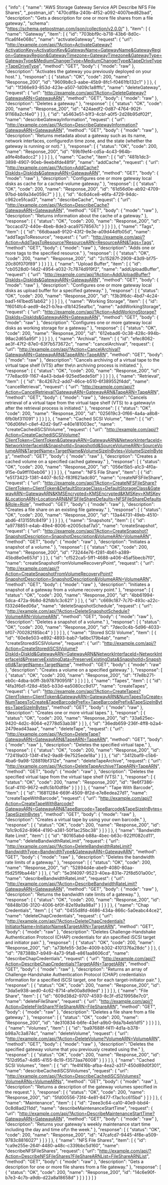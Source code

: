{
  "info": {
    "name": "AWS Storage Gateway Service API Describe NFS File Shares",
    "_postman_id": "470cdf8a-240b-4f52-a092-4007bed82bad",
    "description": "Gets a description for one or more file shares from a file gateway.",
    "schema": "https://schema.getpostman.com/json/collection/v2.0.0/"
  },
  "item": [
    {
      "name": "Gateway",
      "item": [
        {
          "id": "703bbf9c-b718-43b6-8d0c-f1ca6f4e068c",
          "name": "activateGateway",
          "request": {
            "url": "http://example.com/api/?Action=ActivateGateway?ActivationKey=ActivationKey&GatewayName=GatewayName&GatewayRegion=GatewayRegion&GatewayTimezone=GatewayTimezone&GatewayType=GatewayType&MediumChangerType=MediumChangerType&TapeDriveType=TapeDriveType",
            "method": "GET",
            "body": {
              "mode": "raw"
            },
            "description": "Activates the gateway you previously deployed on your host."
          },
          "response": [
            {
              "status": "OK",
              "code": 200,
              "name": "Response_200",
              "id": "9609b8c3-aabe-45b9-8fc1-f0461fb132c1"
            }
          ]
        },
        {
          "id": "1f366e93-853d-423e-a507-1d09c1a8fffc",
          "name": "deleteGateway",
          "request": {
            "url": "http://example.com/api/?Action=DeleteGateway?GatewayARN=GatewayARN",
            "method": "GET",
            "body": {
              "mode": "raw"
            },
            "description": "Deletes a gateway."
          },
          "response": [
            {
              "status": "OK",
              "code": 200,
              "name": "Response_200",
              "id": "424aedf2-0d87-4764-902f-91168a2cf4e0"
            }
          ]
        },
        {
          "id": "a5463e51-b1f3-4cbf-a0f5-2d28b95df02f",
          "name": "describeGatewayInformation",
          "request": {
            "url": "http://example.com/api/?Action=DescribeGatewayInformation?GatewayARN=GatewayARN",
            "method": "GET",
            "body": {
              "mode": "raw"
            },
            "description": "Returns metadata about a gateway such as its name, network interfaces, configured\n         time zone, and the state (whether the gateway is running or not)."
          },
          "response": [
            {
              "status": "OK",
              "code": 200,
              "name": "Response_200",
              "id": "69b19ef4-cd5a-4c43-964b-a9fe4b8adcc2"
            }
          ]
        }
      ]
    },
    {
      "name": "Cache",
      "item": [
        {
          "id": "481b1dc3-3898-4907-90eb-9eeb4fde48f9",
          "name": "addCache",
          "request": {
            "url": "http://example.com/api/?Action=AddCache?DiskIds=DiskIds&GatewayARN=GatewayARN",
            "method": "GET",
            "body": {
              "mode": "raw"
            },
            "description": "Configures one or more gateway local disks as cache for a cached-volume gateway."
          },
          "response": [
            {
              "status": "OK",
              "code": 200,
              "name": "Response_200",
              "id": "61d56d0e-ab92-4709-97bd-bb9a34e059c7"
            }
          ]
        },
        {
          "id": "4c6d4ce8-e6fa-4729-94dc-c962ce5fcad3",
          "name": "describeCache",
          "request": {
            "url": "http://example.com/api/?Action=DescribeCache?GatewayARN=GatewayARN",
            "method": "GET",
            "body": {
              "mode": "raw"
            },
            "description": "Returns information about the cache of a gateway."
          },
          "response": [
            {
              "status": "OK",
              "code": 200,
              "name": "Response_200",
              "id": "bccacd72-440e-4beb-8de3-aca97578567c"
            }
          ]
        }
      ]
    },
    {
      "name": "Tags",
      "item": [
        {
          "id": "66dbaaa8-9120-43f2-9e3e-a09d44dfb05d",
          "name": "addTagsToResource",
          "request": {
            "url": "http://example.com/api/?Action=AddTagsToResource?ResourceARN=ResourceARN&Tags=Tags",
            "method": "GET",
            "body": {
              "mode": "raw"
            },
            "description": "Adds one or more tags to the specified resource."
          },
          "response": [
            {
              "status": "OK",
              "code": 200,
              "name": "Response_200",
              "id": "2c15287f-2909-43d9-bf75-20c80f070f89"
            }
          ]
        }
      ]
    },
    {
      "name": "Upload Buffer",
      "item": [
        {
          "id": "cb0528d0-14d2-4954-a032-7c7874d919f2",
          "name": "addUploadBuffer",
          "request": {
            "url": "http://example.com/api/?Action=AddUploadBuffer?DiskIds=DiskIds&GatewayARN=GatewayARN",
            "method": "GET",
            "body": {
              "mode": "raw"
            },
            "description": "Configures one or more gateway local disks as upload buffer for a specified gateway."
          },
          "response": [
            {
              "status": "OK",
              "code": 200,
              "name": "Response_200",
              "id": "f3b3f6dc-4bd7-4c24-bad1-f41bed51ab62"
            }
          ]
        }
      ]
    },
    {
      "name": "Working Storage",
      "item": [
        {
          "id": "f6014fc4-aed9-4e21-b7ea-d1b1425eafbc",
          "name": "addWorkingStorage",
          "request": {
            "url": "http://example.com/api/?Action=AddWorkingStorage?DiskIds=DiskIds&GatewayARN=GatewayARN",
            "method": "GET",
            "body": {
              "mode": "raw"
            },
            "description": "Configures one or more gateway local disks as working storage for a gateway."
          },
          "response": [
            {
              "status": "OK",
              "code": 200,
              "name": "Response_200",
              "id": "612ebad6-0c38-428c-994b-98ac2d65a95f"
            }
          ]
        }
      ]
    },
    {
      "name": "Archival",
      "item": [
        {
          "id": "efec8062-ae3f-47f2-87e0-63f7b573672c",
          "name": "cancelArchival",
          "request": {
            "url": "http://example.com/api/?Action=CancelArchival?GatewayARN=GatewayARN&TapeARN=TapeARN",
            "method": "GET",
            "body": {
              "mode": "raw"
            },
            "description": "Cancels archiving of a virtual tape to the virtual tape shelf (VTS) after the\n         archiving process is initiated."
          },
          "response": [
            {
              "status": "OK",
              "code": 200,
              "name": "Response_200",
              "id": "77e8ac69-1167-4a43-bda4-925ed5ede5bf"
            }
          ]
        }
      ]
    },
    {
      "name": "Retrieval",
      "item": [
        {
          "id": "8c4267c2-add7-46ce-b510-6f389552f4dd",
          "name": "cancelRetrieval",
          "request": {
            "url": "http://example.com/api/?Action=CancelRetrieval?GatewayARN=GatewayARN&TapeARN=TapeARN",
            "method": "GET",
            "body": {
              "mode": "raw"
            },
            "description": "Cancels retrieval of a virtual tape from the virtual tape shelf (VTS) to a gateway\n         after the retrieval process is initiated."
          },
          "response": [
            {
              "status": "OK",
              "code": 200,
              "name": "Response_200",
              "id": "025619c3-0f66-4a4a-a8b8-6fb0bf311091"
            }
          ]
        }
      ]
    },
    {
      "name": "Cached SCSI Volume",
      "item": [
        {
          "id": "06d06fe1-c8ef-42d2-9af7-e40e181003ec",
          "name": "createCachediSCSIVolume",
          "request": {
            "url": "http://example.com/api/?Action=CreateCachediSCSIVolume?ClientToken=ClientToken&GatewayARN=GatewayARN&NetworkInterfaceId=NetworkInterfaceId&SnapshotId=SnapshotId&SourceVolumeARN=SourceVolumeARN&TargetName=TargetName&VolumeSizeInBytes=VolumeSizeInBytes",
            "method": "GET",
            "body": {
              "mode": "raw"
            },
            "description": "Creates a cached volume on a specified cached gateway."
          },
          "response": [
            {
              "status": "OK",
              "code": 200,
              "name": "Response_200",
              "id": "056e15b5-a1c3-4f0a-915e-0a9ff110eb06"
            }
          ]
        }
      ]
    },
    {
      "name": "NFS File Share",
      "item": [
        {
          "id": "e5173423-1381-4407-8c52-f83f621adc80",
          "name": "createNFSFileShare",
          "request": {
            "url": "http://example.com/api/?Action=CreateNFSFileShare?ClientToken=ClientToken&DefaultStorageClass=DefaultStorageClass&GatewayARN=GatewayARN&KMSEncrypted=KMSEncrypted&KMSKey=KMSKey&LocationARN=LocationARN&NFSFileShareDefaults=NFSFileShareDefaults&Role=Role",
            "method": "GET",
            "body": {
              "mode": "raw"
            },
            "description": "Creates a file share on an existing file gateway."
          },
          "response": [
            {
              "status": "OK",
              "code": 200,
              "name": "Response_200",
              "id": "13a44731-49eb-4510-abd6-413155fc8419"
            }
          ]
        }
      ]
    },
    {
      "name": "Snapshots",
      "item": [
        {
          "id": "a9778851-e4ab-49e4-8006-e2005cbaf7a5",
          "name": "createSnapshot",
          "request": {
            "url": "http://example.com/api/?Action=CreateSnapshot?SnapshotDescription=SnapshotDescription&VolumeARN=VolumeARN",
            "method": "GET",
            "body": {
              "mode": "raw"
            },
            "description": "Initiates a snapshot of a volume."
          },
          "response": [
            {
              "status": "OK",
              "code": 200,
              "name": "Response_200",
              "id": "73244e76-f281-4b61-a389-45bd8e0e657d"
            }
          ]
        },
        {
          "id": "cf522ca5-5ff1-4688-a406-45af5becb7f0",
          "name": "createSnapshotFromVolumeRecoveryPoint",
          "request": {
            "url": "http://example.com/api/?Action=CreateSnapshotFromVolumeRecoveryPoint?SnapshotDescription=SnapshotDescription&VolumeARN=VolumeARN",
            "method": "GET",
            "body": {
              "mode": "raw"
            },
            "description": "Initiates a snapshot of a gateway from a volume recovery point."
          },
          "response": [
            {
              "status": "OK",
              "code": 200,
              "name": "Response_200",
              "id": "4bb61994-5dca-472a-9b8d-82fdb1c3c621"
            }
          ]
        },
        {
          "id": "c669c187-7c70-493c-a22c-f332d46ed06a",
          "name": "deleteSnapshotSchedule",
          "request": {
            "url": "http://example.com/api/?Action=DeleteSnapshotSchedule?VolumeARN=VolumeARN",
            "method": "GET",
            "body": {
              "mode": "raw"
            },
            "description": "Deletes a snapshot of a volume."
          },
          "response": [
            {
              "status": "OK",
              "code": 200,
              "name": "Response_200",
              "id": "7dec0c4b-5d96-4033-bf07-700282f85bc4"
            }
          ]
        }
      ]
    },
    {
      "name": "Stored SCSI Volume",
      "item": [
        {
          "id": "60e8e503-e892-4893-bab7-1a6bc179b4ab",
          "name": "createStorediSCSIVolume",
          "request": {
            "url": "http://example.com/api/?Action=CreateStorediSCSIVolume?DiskId=DiskId&GatewayARN=GatewayARN&NetworkInterfaceId=NetworkInterfaceId&PreserveExistingData=PreserveExistingData&SnapshotId=SnapshotId&TargetName=TargetName",
            "method": "GET",
            "body": {
              "mode": "raw"
            },
            "description": "Creates a volume on a specified gateway."
          },
          "response": [
            {
              "status": "OK",
              "code": 200,
              "name": "Response_200",
              "id": "f7e8b271-eb0c-4dba-b0ff-3b97879095f8"
            }
          ]
        }
      ]
    },
    {
      "name": "Tapes",
      "item": [
        {
          "id": "4fa3f6d1-f28d-45b5-b33d-ea5080cc9d17",
          "name": "createTapes",
          "request": {
            "url": "http://example.com/api/?Action=CreateTapes?ClientToken=ClientToken&GatewayARN=GatewayARN&NumTapesToCreate=NumTapesToCreate&TapeBarcodePrefix=TapeBarcodePrefix&TapeSizeInBytes=TapeSizeInBytes",
            "method": "GET",
            "body": {
              "mode": "raw"
            },
            "description": "Creates one or more virtual tapes."
          },
          "response": [
            {
              "status": "OK",
              "code": 200,
              "name": "Response_200",
              "id": "33a625ec-9420-4d2c-8064-e2778d53ab38"
            }
          ]
        },
        {
          "id": "36edb659-236f-4ff8-b2a4-2479ead43aaa",
          "name": "deleteTape",
          "request": {
            "url": "http://example.com/api/?Action=DeleteTape?GatewayARN=GatewayARN&TapeARN=TapeARN",
            "method": "GET",
            "body": {
              "mode": "raw"
            },
            "description": "Deletes the specified virtual tape."
          },
          "response": [
            {
              "status": "OK",
              "code": 200,
              "name": "Response_200",
              "id": "72419a03-134f-41e2-9ad8-9e7525ede18a"
            }
          ]
        },
        {
          "id": "3412baf9-c5b6-4ba6-9a98-128819bf312e",
          "name": "deleteTapeArchive",
          "request": {
            "url": "http://example.com/api/?Action=DeleteTapeArchive?TapeARN=TapeARN",
            "method": "GET",
            "body": {
              "mode": "raw"
            },
            "description": "Deletes the specified virtual tape from the virtual tape shelf (VTS)."
          },
          "response": [
            {
              "status": "OK",
              "code": 200,
              "name": "Response_200",
              "id": "9e6f7386-5caf-4110-9672-edfc5b10df8e"
            }
          ]
        }
      ]
    },
    {
      "name": "Tape With Barcode",
      "item": [
        {
          "id": "16811284-669f-4509-8f2d-e7e8edea27d1",
          "name": "createTapeWithBarcode",
          "request": {
            "url": "http://example.com/api/?Action=CreateTapeWithBarcode?GatewayARN=GatewayARN&TapeBarcode=TapeBarcode&TapeSizeInBytes=TapeSizeInBytes",
            "method": "GET",
            "body": {
              "mode": "raw"
            },
            "description": "Creates a virtual tape by using your own barcode."
          },
          "response": [
            {
              "status": "OK",
              "code": 200,
              "name": "Response_200",
              "id": "b1c9c62d-8964-4190-a381-50f1ac25bc38"
            }
          ]
        }
      ]
    },
    {
      "name": "Bandwidth Rate Limit",
      "item": [
        {
          "id": "80165abd-b88a-4bec-b63c-922ff082cd11",
          "name": "deleteBandwidthRateLimit",
          "request": {
            "url": "http://example.com/api/?Action=DeleteBandwidthRateLimit?BandwidthType=BandwidthType&GatewayARN=GatewayARN",
            "method": "GET",
            "body": {
              "mode": "raw"
            },
            "description": "Deletes the bandwidth rate limits of a gateway."
          },
          "response": [
            {
              "status": "OK",
              "code": 200,
              "name": "Response_200",
              "id": "52894d4e-abe9-4080-80aa-f5d25f9ba44b"
            }
          ]
        },
        {
          "id": "5e3f4097-9523-40ea-831e-72f8d501a00c",
          "name": "describeBandwidthRateLimit",
          "request": {
            "url": "http://example.com/api/?Action=DescribeBandwidthRateLimit?GatewayARN=GatewayARN",
            "method": "GET",
            "body": {
              "mode": "raw"
            },
            "description": "Returns the bandwidth rate limits of a gateway."
          },
          "response": [
            {
              "status": "OK",
              "code": 200,
              "name": "Response_200",
              "id": "6848b136-3120-4006-bf0f-82e19a9a98a1"
            }
          ]
        }
      ]
    },
    {
      "name": "Chap Credentials",
      "item": [
        {
          "id": "0455d8fd-4686-434a-866c-5a0eabc44ce2",
          "name": "deleteChapCredentials",
          "request": {
            "url": "http://example.com/api/?Action=DeleteChapCredentials?InitiatorName=InitiatorName&TargetARN=TargetARN",
            "method": "GET",
            "body": {
              "mode": "raw"
            },
            "description": "Deletes Challenge-Handshake Authentication Protocol (CHAP) credentials for a\n         specified iSCSI target and initiator pair."
          },
          "response": [
            {
              "status": "OK",
              "code": 200,
              "name": "Response_200",
              "id": "a73bfe55-3d3e-4009-b302-4101376a28dc"
            }
          ]
        },
        {
          "id": "787388b7-b949-4a73-9fa8-e861aa8606cd",
          "name": "describeChapCredentials",
          "request": {
            "url": "http://example.com/api/?Action=DescribeChapCredentials?TargetARN=TargetARN",
            "method": "GET",
            "body": {
              "mode": "raw"
            },
            "description": "Returns an array of Challenge-Handshake Authentication Protocol (CHAP) credentials\n         information for a specified iSCSI target, one for each target-initiator pair."
          },
          "response": [
            {
              "status": "OK",
              "code": 200,
              "name": "Response_200",
              "id": "3da5e938-aed0-4c62-8714-afe00a8d9ded"
            }
          ]
        }
      ]
    },
    {
      "name": "File Share",
      "item": [
        {
          "id": "609d38d2-9707-4593-8c3f-d5219958e7c0",
          "name": "deleteFileShare",
          "request": {
            "url": "http://example.com/api/?Action=DeleteFileShare?FileShareARN=FileShareARN",
            "method": "GET",
            "body": {
              "mode": "raw"
            },
            "description": "Deletes a file share from a file gateway."
          },
          "response": [
            {
              "status": "OK",
              "code": 200,
              "name": "Response_200",
              "id": "de310834-b6fe-43ef-a9b0-9da7b4eb1df5"
            }
          ]
        }
      ]
    },
    {
      "name": "Volumes",
      "item": [
        {
          "id": "ba97688f-f411-4d1a-b378-b98a7c3a874c",
          "name": "deleteVolume",
          "request": {
            "url": "http://example.com/api/?Action=DeleteVolume?VolumeARN=VolumeARN",
            "method": "GET",
            "body": {
              "mode": "raw"
            },
            "description": "Deletes the specified gateway volume that you previously created using the."
          },
          "response": [
            {
              "status": "OK",
              "code": 200,
              "name": "Response_200",
              "id": "512d95a7-4d85-4155-8c19-f3573aa76008"
            }
          ]
        }
      ]
    },
    {
      "name": "Cached SCSI Volumes",
      "item": [
        {
          "id": "fe4f416b-afba-4ea2-a317-450d89d0f301",
          "name": "describeCachediSCSIVolumes",
          "request": {
            "url": "http://example.com/api/?Action=DescribeCachediSCSIVolumes?VolumeARNs=VolumeARNs",
            "method": "GET",
            "body": {
              "mode": "raw"
            },
            "description": "Returns a description of the gateway volumes specified in the request."
          },
          "response": [
            {
              "status": "OK",
              "code": 200,
              "name": "Response_200",
              "id": "5fd00556-73f4-4e81-8477-f7ac1cc615bd"
            }
          ]
        }
      ]
    },
    {
      "name": "Maintenance",
      "item": [
        {
          "id": "2eee3c64-ca10-40e9-bbd4-0c8d8ad211dd",
          "name": "describeMaintenanceStartTime",
          "request": {
            "url": "http://example.com/api/?Action=DescribeMaintenanceStartTime?GatewayARN=GatewayARN",
            "method": "GET",
            "body": {
              "mode": "raw"
            },
            "description": "Returns your gateway's weekly maintenance start time including the day and time of\n         the week."
          },
          "response": [
            {
              "status": "OK",
              "code": 200,
              "name": "Response_200",
              "id": "47cafcd7-9445-4f8e-a509-9783c8816027"
            }
          ]
        }
      ]
    },
    {
      "name": "NFS File Shares",
      "item": [
        {
          "id": "ca9e255e-264f-4480-a48c-c339bbc5d160",
          "name": "describeNFSFileShares",
          "request": {
            "url": "http://example.com/api/?Action=DescribeNFSFileShares?FileShareARNList=FileShareARNList",
            "method": "GET",
            "body": {
              "mode": "raw"
            },
            "description": "Gets a description for one or more file shares from a file gateway."
          },
          "response": [
            {
              "status": "OK",
              "code": 200,
              "name": "Response_200",
              "id": "14c6e90f-b7e3-4c7b-a9db-d22a8a18658d"
            }
          ]
        }
      ]
    }
  ]
}